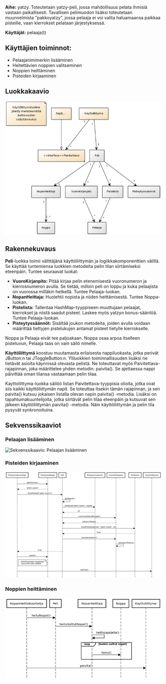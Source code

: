 __Aihe:__ yatzy. Toteutetaan yatzy-peli, jossa mahdollisuus pelata ihmisiä vastaan paikallisesti. Tavallisen pelimuodon lisäksi toteutetaan muunnelmista "pakkoyatzy", jossa pelaaja ei voi valita haluamaansa paikkaa pisteille, vaan kierrokset pelataan järjestyksessä.

__Käyttäjät:__ pelaaja(t)

## Käyttäjien toiminnot:
- Pelaajanimimerkin lisääminen
- Heitettävien noppien valitseminen
- Noppien heittäminen
- Pisteiden kirjaaminen

## Luokkakaavio
![Luokkakaavio](kaavio.png)

## Rakennekuvaus
__Peli__-luokka toimii välittäjänä käyttöliittymän ja logiikkakomponenttien välillä. Se käyttää tuntemiensa luokkien metodeita pelin tilan siirtämiseksi eteenpäin. Tuntee seuraavat luokat:
- __VuoroKirjanpito:__ Pitää kirjaa pelin etenemisestä vuoronumeron ja kierrosnumeron avulla. Se tietää, milloin peli on loppu ja kuka pelaajista on vuorossa milläkin hetkellä. Tuntee Pelaaja-luokan.
- __NopanHeittaja:__ Huolehtii nopista ja niiden heittämisestä. Tuntee Noppa-luokan.
- __Pistelista:__ Tallentaa HashMap-tyyppiseen muuttujaan pelaajat, kierrokset ja niistä saadut pisteet. Laskee myös yatzyn bonus-sääntöä. Tuntee Pelaaja-luokan.
- __Pisteytyssäännöt:__ Sisältää joukon metodeita, joiden avulla voidaan määrittää tiettyjen pistelukujen antamat pisteet tietylle kierrokselle.

Noppa ja Pelaaja eivät tee paljoakaan. Noppa osaa arpoa itselleen pisteluvun, Pelaaja taas on vain säilö nimelle.

__Käyttöliittymä__ koostuu muutamasta erilaisesta nappiluokasta, jotka perivät JButton:n tai JToggleButton:n. Yliluokkien toiminnallisuuden lisäksi ne tietävät asioita käynnissä olevasta pelistä. Ne toteuttavat myös Paivitettava-rajapinnan, joka määrittelee yhden metodin: paivita(). Se ajettaessa nappi päivittää oman tilansa vastaamaan pelin tilaa.

Kayttoliittyma-luokka säilöö listan Paivitettava-tyyppisia olioita, jotka ovat siis kaikki käyttöliittymän napit. Se toteuttaa itsekin tämän rajapinnan, ja sen paivita() kutsuu jokaisen listalla olevan napin paivita() -metodia.
Lisäksi on tapahtumakuuntelijoita, jotka siirtävät pelin tilaa eteenpäin ja kutsuvat sen jälkeen käyttöliittymän paivita() -metodia. Näin käyttöliittymän ja pelin tila pysyvät synkronoituina.

## Sekvenssikaaviot

### Pelaajan lisääminen

![Sekvenssikaavio: Pelaajan lisääminen](sekvenssi_pelaajan_lisäys.png)

### Pisteiden kirjaaminen

![Sekvenssikaavio: Pisteiden kirjaaminen](sekvenssi_pisteiden_kirjaus.png)

### Noppien heittäminen

![Sekvenssikaavio: Noppien heittäminen](sekvenssi_nopan_heitto.png)
